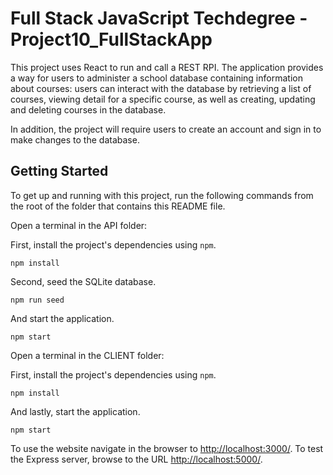 
# Full Stack JavaScript Techdegree - Project10_FullStackApp

This project uses React to run and call a REST RPI. The application provides a way for users to administer a school database containing information about courses: users can interact with the database by retrieving a list of courses, viewing detail for a specific course, as well as creating, updating and deleting courses in the database.

In addition, the project will require users to create an account and sign in to make changes to the database.

## Getting Started

To get up and running with this project, run the following commands from the root of the folder that contains this README file.

Open a terminal in the API folder:

First, install the project's dependencies using `npm`.

```
npm install

```

Second, seed the SQLite database.

```
npm run seed
```

And start the application.

```
npm start
```

Open a terminal in the CLIENT folder:

First, install the project's dependencies using `npm`.

```
npm install

```

And lastly, start the application.

```
npm start
```

To use the website navigate in the browser to [http://localhost:3000/](http://localhost:3000/).
To test the Express server, browse to the URL [http://localhost:5000/](http://localhost:5000/).

